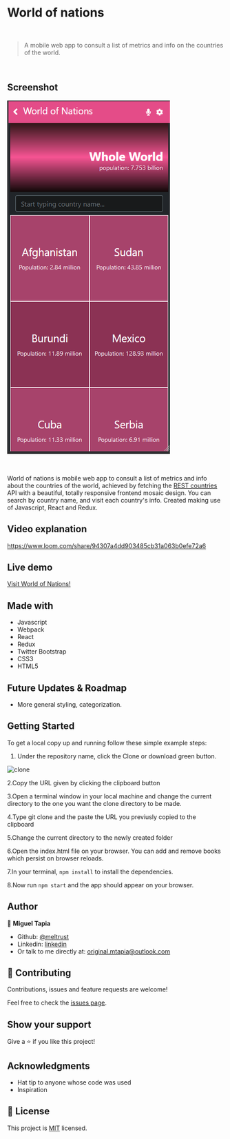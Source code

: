 # World of nations

<br/>

> A mobile web app to consult a list of metrics and info on the countries of the world.

<br/>


## Screenshot

![screenshot](./assets/app_screenshot.png)


<br/>

World of nations is mobile web app to consult a list of metrics and info about the countries of the world, achieved by fetching the [REST countries](https://restcountries.com/) API with a beautiful, totally responsive frontend mosaic design. You can search by country name, and visit each country's info. Created making use of Javascript, React and Redux.  

## Video explanation

https://www.loom.com/share/94307a4dd903485cb31a063b0efe72a6

## Live demo

[Visit World of Nations!](https://meltrust.github.io/world-of-nations/) 

## Made with

- Javascript
- Webpack
- React
- Redux
- Twitter Bootstrap
- CSS3
- HTML5

## Future Updates & Roadmap

- More general styling, categorization.

## Getting Started

To get a local copy up and running follow these simple example steps:

1. Under the repository name, click the Clone or download green button.

![clone](https://user-images.githubusercontent.com/53324035/73660989-4451aa80-4667-11ea-8a89-176f89d6548a.png)

2.Copy the URL given by clicking the clipboard button

3.Open a terminal window in your local machine and change the current directory to the one you want the clone directory to be made.

4.Type  git clone and the paste the URL you previusly copied to the clipboard

5.Change the current directory to the newly created folder

6.Open the index.html file on your browser. You can add and remove books which persist on browser reloads.

7.In your terminal, `npm install` to install the dependencies.

8.Now run `npm start` and the app should appear on your browser.

## Author

👤 **Miguel Tapia**

- Github: [@meltrust](https://github.com/meltrust)
- Linkedin: [linkedin](https://www.linkedin.com/in/meltrust/)
- Or talk to me directly at: original.mtapia@outlook.com
  
## 🤝 Contributing

Contributions, issues and feature requests are welcome!

Feel free to check the [issues page](issues/).

## Show your support

Give a ⭐️ if you like this project!

## Acknowledgments

- Hat tip to anyone whose code was used
- Inspiration

## 📝 License

This project is [MIT](lic.url) licensed.
